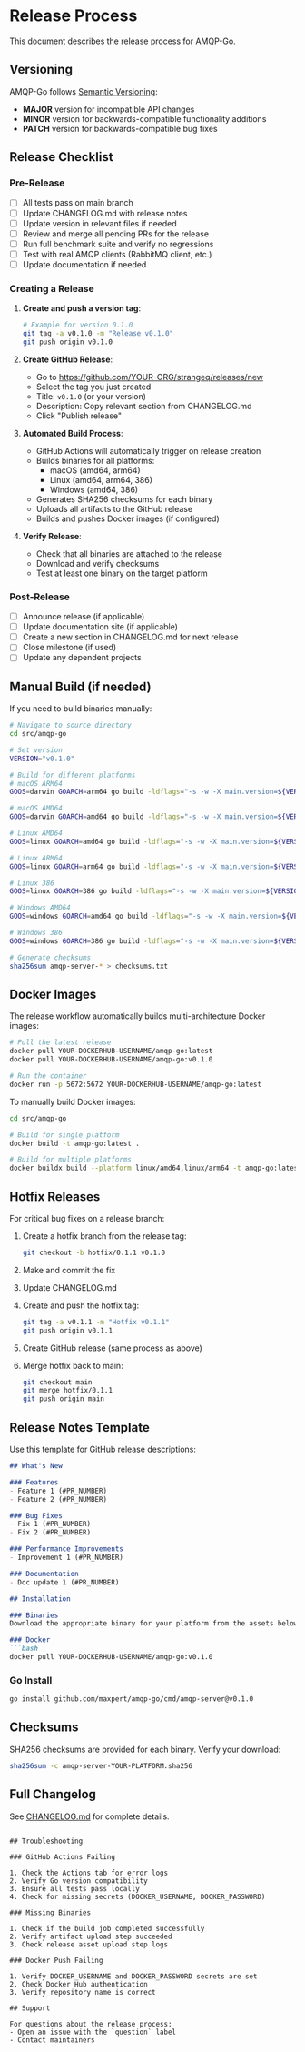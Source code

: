 # Release Process

This document describes the release process for AMQP-Go.

## Versioning

AMQP-Go follows [Semantic Versioning](https://semver.org/):
- **MAJOR** version for incompatible API changes
- **MINOR** version for backwards-compatible functionality additions
- **PATCH** version for backwards-compatible bug fixes

## Release Checklist

### Pre-Release

- [ ] All tests pass on main branch
- [ ] Update CHANGELOG.md with release notes
- [ ] Update version in relevant files if needed
- [ ] Review and merge all pending PRs for the release
- [ ] Run full benchmark suite and verify no regressions
- [ ] Test with real AMQP clients (RabbitMQ client, etc.)
- [ ] Update documentation if needed

### Creating a Release

1. **Create and push a version tag**:
   ```bash
   # Example for version 0.1.0
   git tag -a v0.1.0 -m "Release v0.1.0"
   git push origin v0.1.0
   ```

2. **Create GitHub Release**:
   - Go to https://github.com/YOUR-ORG/strangeq/releases/new
   - Select the tag you just created
   - Title: `v0.1.0` (or your version)
   - Description: Copy relevant section from CHANGELOG.md
   - Click "Publish release"

3. **Automated Build Process**:
   - GitHub Actions will automatically trigger on release creation
   - Builds binaries for all platforms:
     - macOS (amd64, arm64)
     - Linux (amd64, arm64, 386)
     - Windows (amd64, 386)
   - Generates SHA256 checksums for each binary
   - Uploads all artifacts to the GitHub release
   - Builds and pushes Docker images (if configured)

4. **Verify Release**:
   - Check that all binaries are attached to the release
   - Download and verify checksums
   - Test at least one binary on the target platform

### Post-Release

- [ ] Announce release (if applicable)
- [ ] Update documentation site (if applicable)
- [ ] Create a new section in CHANGELOG.md for next release
- [ ] Close milestone (if used)
- [ ] Update any dependent projects

## Manual Build (if needed)

If you need to build binaries manually:

```bash
# Navigate to source directory
cd src/amqp-go

# Set version
VERSION="v0.1.0"

# Build for different platforms
# macOS ARM64
GOOS=darwin GOARCH=arm64 go build -ldflags="-s -w -X main.version=${VERSION}" -o amqp-server-darwin-arm64 ./cmd/amqp-server

# macOS AMD64
GOOS=darwin GOARCH=amd64 go build -ldflags="-s -w -X main.version=${VERSION}" -o amqp-server-darwin-amd64 ./cmd/amqp-server

# Linux AMD64
GOOS=linux GOARCH=amd64 go build -ldflags="-s -w -X main.version=${VERSION}" -o amqp-server-linux-amd64 ./cmd/amqp-server

# Linux ARM64
GOOS=linux GOARCH=arm64 go build -ldflags="-s -w -X main.version=${VERSION}" -o amqp-server-linux-arm64 ./cmd/amqp-server

# Linux 386
GOOS=linux GOARCH=386 go build -ldflags="-s -w -X main.version=${VERSION}" -o amqp-server-linux-386 ./cmd/amqp-server

# Windows AMD64
GOOS=windows GOARCH=amd64 go build -ldflags="-s -w -X main.version=${VERSION}" -o amqp-server-windows-amd64.exe ./cmd/amqp-server

# Windows 386
GOOS=windows GOARCH=386 go build -ldflags="-s -w -X main.version=${VERSION}" -o amqp-server-windows-386.exe ./cmd/amqp-server

# Generate checksums
sha256sum amqp-server-* > checksums.txt
```

## Docker Images

The release workflow automatically builds multi-architecture Docker images:

```bash
# Pull the latest release
docker pull YOUR-DOCKERHUB-USERNAME/amqp-go:latest
docker pull YOUR-DOCKERHUB-USERNAME/amqp-go:v0.1.0

# Run the container
docker run -p 5672:5672 YOUR-DOCKERHUB-USERNAME/amqp-go:latest
```

To manually build Docker images:

```bash
cd src/amqp-go

# Build for single platform
docker build -t amqp-go:latest .

# Build for multiple platforms
docker buildx build --platform linux/amd64,linux/arm64 -t amqp-go:latest .
```

## Hotfix Releases

For critical bug fixes on a release branch:

1. Create a hotfix branch from the release tag:
   ```bash
   git checkout -b hotfix/0.1.1 v0.1.0
   ```

2. Make and commit the fix

3. Update CHANGELOG.md

4. Create and push the hotfix tag:
   ```bash
   git tag -a v0.1.1 -m "Hotfix v0.1.1"
   git push origin v0.1.1
   ```

5. Create GitHub release (same process as above)

6. Merge hotfix back to main:
   ```bash
   git checkout main
   git merge hotfix/0.1.1
   git push origin main
   ```

## Release Notes Template

Use this template for GitHub release descriptions:

```markdown
## What's New

### Features
- Feature 1 (#PR_NUMBER)
- Feature 2 (#PR_NUMBER)

### Bug Fixes
- Fix 1 (#PR_NUMBER)
- Fix 2 (#PR_NUMBER)

### Performance Improvements
- Improvement 1 (#PR_NUMBER)

### Documentation
- Doc update 1 (#PR_NUMBER)

## Installation

### Binaries
Download the appropriate binary for your platform from the assets below.

### Docker
```bash
docker pull YOUR-DOCKERHUB-USERNAME/amqp-go:v0.1.0
```

### Go Install
```bash
go install github.com/maxpert/amqp-go/cmd/amqp-server@v0.1.0
```

## Checksums
SHA256 checksums are provided for each binary. Verify your download:
```bash
sha256sum -c amqp-server-YOUR-PLATFORM.sha256
```

## Full Changelog
See [CHANGELOG.md](CHANGELOG.md) for complete details.
```

## Troubleshooting

### GitHub Actions Failing

1. Check the Actions tab for error logs
2. Verify Go version compatibility
3. Ensure all tests pass locally
4. Check for missing secrets (DOCKER_USERNAME, DOCKER_PASSWORD)

### Missing Binaries

1. Check if the build job completed successfully
2. Verify artifact upload step succeeded
3. Check release asset upload step logs

### Docker Push Failing

1. Verify DOCKER_USERNAME and DOCKER_PASSWORD secrets are set
2. Check Docker Hub authentication
3. Verify repository name is correct

## Support

For questions about the release process:
- Open an issue with the `question` label
- Contact maintainers

